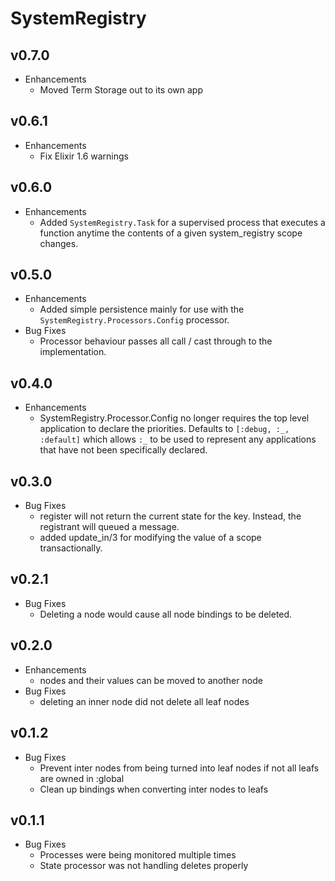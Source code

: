 # SystemRegistry

## v0.7.0
  * Enhancements
    * Moved Term Storage out to its own app

## v0.6.1
  * Enhancements
    * Fix Elixir 1.6 warnings

## v0.6.0
  * Enhancements
    * Added `SystemRegistry.Task` for a supervised process that executes a function
    anytime the contents of a given system_registry scope changes.

## v0.5.0
  * Enhancements
    * Added simple persistence mainly for use with the
    `SystemRegistry.Processors.Config` processor.
  * Bug Fixes
    * Processor behaviour passes all call / cast through to the implementation.

## v0.4.0
  * Enhancements
    * SystemRegistry.Processor.Config no longer requires the top level application to declare the priorities. Defaults to `[:debug, :_, :default]` which allows `:_` to be used to represent any applications that have not been specifically declared.

## v0.3.0
  * Bug Fixes
    * register will not return the current state for the key. Instead, the registrant will queued a message.
    * added update_in/3 for modifying the value of a scope transactionally.

## v0.2.1
  * Bug Fixes
    * Deleting a node would cause all node bindings to be deleted.

## v0.2.0
  * Enhancements
    * nodes and their values can be moved to another node
  * Bug Fixes
    * deleting an inner node did not delete all leaf nodes

## v0.1.2
  * Bug Fixes
    * Prevent inter nodes from being turned into leaf nodes if not all leafs are owned in :global
    * Clean up bindings when converting inter nodes to leafs

## v0.1.1
  * Bug Fixes
    * Processes were being monitored multiple times
    * State processor was not handling deletes properly
